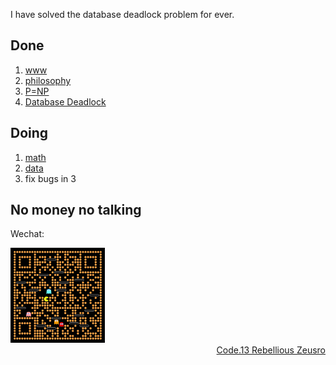 I have solved the database deadlock problem for ever.

## Done

1. [www](problems/1-www.md)
1. [philosophy](https://github.com/zeusro/God-Theory)
1. [P=NP](https://github.com/zeusro/math/blob/main/it/P%3DNP.md)
2. [Database Deadlock](https://github.com/zeusro/math/blob/main/it/Deadlock.md)

## Doing

1. [math](https://github.com/zeusro/math)
2. [data](https://github.com/zeusro/data)
3. fix bugs in 3

## No money no talking

Wechat:

<img src="pay.png" width="30%" height="30%"/>


<div align="right">
  <a href="https://mp.weixin.qq.com/mp/appmsgalbum?__biz=MzI1ODEyNDg3MA==&action=getalbum&album_id=1501795090070077441#wechat_redirect">Code.13 Rebellious Zeusro</a>
</div>
